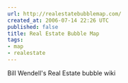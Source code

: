 ```yaml
---
url: http://realestatebubblemap.com/
created_at: 2006-07-14 22:26 UTC
published: false
title: Real Estate Bubble Map
tags:
- map
- realestate
---
```


Bill Wendell's Real Estate bubble wiki
